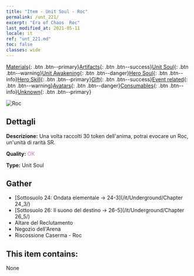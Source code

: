 ```yaml
---
title: "Item - Unit Soul - Roc"
permalink: /unt_221/
excerpt: "Era of Chaos  Roc"
last_modified_at: 2021-05-11
locale: it
ref: "unt_221.md"
toc: false
classes: wide
---
```

 [Materials](/ItemsIT/){: .btn .btn--primary}[Artifacts](/ItemsIT/Artifacts/){: .btn .btn--success}[Unit Soul](/ItemsIT/UnitSoul/){: .btn .btn--warning}[Unit Awakening](/ItemsIT/UnitAwakening/){: .btn .btn--danger}[Hero Soul](/ItemsIT/HeroSoul/){: .btn .btn--info}[Hero Skill](/ItemsIT/HeroSkill/){: .btn .btn--primary}[Gift](/ItemsIT/Gift/){: .btn .btn--success}[Event related](/ItemsIT/Events/){: .btn .btn--warning}[Avatars](/ItemsIT/Avatars/){: .btn .btn--danger}[Consumables](/ItemsIT/Consumables/){: .btn .btn--info}[Unknown](/ItemsIT/Unknown/){: .btn .btn--primary}

 ![Roc](/images/u/ti_leiniao.jpg)

## Dettagli
 **Descrizione:** Una volta raccolti 30 token dell'anima, potrai evocare un Roc, un'unità di rarità SR.

 **Quality:** <span style="color: #DA70D6">OK</span>

 **Type:** Unit Soul

## Gather

*    [Sottosuolo 24: Ondata elementale -> 24-3](/it/Underground/Chapter 24_3/) 
*    [Sottosuolo 26: Il suono del destino -> 26-5](/it/Underground/Chapter 26_5/) 
*    Altare del Reclutamento 
*    Negozio dell'Arena 
*    Riscossione Caserma - Roc 

## This item contains:

  None

